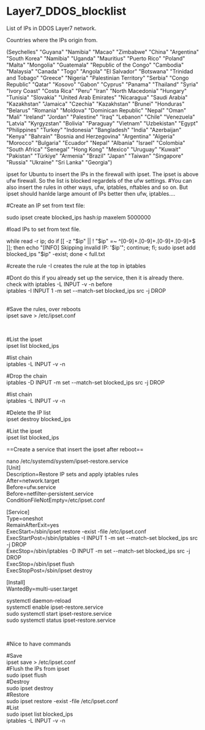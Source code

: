 # Layer7_DDOS_blocklist
List of IPs in DDOS Layer7 network.

Countries where the IPs origin from.

(Seychelles" "Guyana" "Namibia" "Macao" "Zimbabwe" "China" "Argentina" "South Korea" "Namibia" "Uganda" "Mauritius" "Puerto Rico" "Poland" "Malta" "Mongolia" "Guatemala" "Republic of the Congo" "Cambodia" "Malaysia" "Canada" "Togo" "Angola" "El Salvador" "Botswana" "Trinidad and Tobago" "Greece" "Nigeria" "Palestinian Territory" "Serbia" "Congo Republic" "Qatar" "Kosovo" "Gabon" "Cyprus" "Panama" "Thailand" "Syria" "Ivory Coast" "Costa Rica" "Peru" "Iran" "North Macedonia" "Hungary" "Tunisia" "Slovakia" "United Arab Emirates" "Nicaragua" "Saudi Arabia" "Kazakhstan" "Jamaica" "Czechia" "Kazakhstan" "Brunei" "Honduras" "Belarus" "Romania" "Moldova" "Dominican Republic" "Nepal" "Oman" "Mali" "Ireland" "Jordan" "Palestine" "Iraq" "Lebanon" "Chile" "Venezuela" "Latvia" "Kyrgyzstan" "Bolivia" "Paraguay" "Vietnam" "Uzbekistan" "Egypt" "Philippines" "Turkey" "Indonesia" "Bangladesh" "India" "Azerbaijan" "Kenya" "Bahrain" "Bosnia and Herzegovina" "Argentina" "Algeria" "Morocco" "Bulgaria" "Ecuador" "Nepal" "Albania" "Israel" "Colombia" "South Africa" "Senegal" "Hong Kong" "Mexico" "Uruguay" "Kuwait" "Pakistan" "Türkiye" "Armenia" "Brazil" "Japan" "Taiwan" "Singapore" "Russia" "Ukraine" "Sri Lanka" "Georgia")



ipset for Ubuntu to insert the IPs in the firewall with ipset. The ipset is above ufw firewall. So the list is blocked regardels of the ufw settings.
#You can also insert the rules in other ways, ufw, iptables, nftables and so on. But ipset should hanlde large amount of IPs better then ufw, iptables....

#Create an IP set from text file:

sudo ipset create blocked_ips hash:ip maxelem 5000000

#load IPs to set from text file.

while read -r ip; do if [[ -z "$ip" || ! "$ip" =~ ^[0-9]+\.[0-9]+\.[0-9]+\.[0-9]+$ ]]; then echo "[INFO] Skipping invalid IP: '$ip'"; continue; fi; sudo ipset add blocked_ips "$ip" -exist; done < full.txt

#create the rule -I creates the rule at the top in iptables

#Dont do this if you already set up the service, then it is already there. check with iptables -L INPUT -v -n before  
iptables -I INPUT 1 -m set --match-set blocked_ips src -j DROP  
<br/>

#Save the rules, over reboots  
ipset save > /etc/ipset.conf

&nbsp;

#List the ipset  
ipset list blocked_ips

#list chain  
iptables -L INPUT -v -n

#Drop the chain  
iptables -D INPUT -m set --match-set blocked_ips src -j DROP

#list chain  
iptables -L INPUT -v -n

#Delete the IP list  
ipset destroy blocked_ips

#List the ipset  
ipset list blocked_ips

==Create a service that insert the ipset after reboot==

nano /etc/systemd/system/ipset-restore.service  
[Unit]  
Description=Restore IP sets and apply iptables rules  
After=network.target  
Before=ufw.service  
Before=netfilter-persistent.service  
ConditionFileNotEmpty=/etc/ipset.conf

[Service]  
Type=oneshot  
RemainAfterExit=yes  
ExecStart=/sbin/ipset restore -exist -file /etc/ipset.conf  
ExecStartPost=/sbin/iptables -I INPUT 1 -m set --match-set blocked_ips src -j DROP  
ExecStop=/sbin/iptables -D INPUT -m set --match-set blocked_ips src -j DROP  
ExecStop=/sbin/ipset flush  
ExecStopPost=/sbin/ipset destroy

[Install]  
WantedBy=multi-user.target

systemctl daemon-reload  
systemctl enable ipset-restore.service  
sudo systemctl start ipset-restore.service  
sudo systemctl status ipset-restore.service

&nbsp;

#Nice to have commands

#Save  
ipset save > /etc/ipset.conf  
#Flush the IPs from ipset  
sudo ipset flush  
#Destroy  
sudo ipset destroy  
#Restore  
sudo ipset restore -exist -file /etc/ipset.conf  
#List  
sudo ipset list blocked_ips  
iptables -L INPUT -v -n

  
<br/>

&nbsp;
